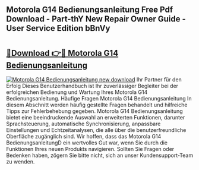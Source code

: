## Motorola G14 Bedienungsanleitung Free Pdf Download - Part-thY New Repair Owner Guide - User Service Edition bBnVy

# <h2><a href="http://df38l0y.blite.top/?on=Motorola+G14+Bedienungsanleitung">🔗Download 👉🔴 Motorola G14 Bedienungsanleitung</a></h2>

[![Motorola G14 Bedienungsanleitung new download](https://i.imgur.com/lujVjoI.png)](http://df38l0y.blite.top/?on=Motorola+G14+Bedienungsanleitung)
Ihr Partner für den Erfolg Dieses Benutzerhandbuch ist Ihr zuverlässiger Begleiter bei der erfolgreichen Bedienung und Wartung Ihres Motorola G14 Bedienungsanleitung. Häufige Fragen Motorola G14 Bedienungsanleitung In diesem Abschnitt werden häufig gestellte Fragen behandelt und hilfreiche Tipps zur Fehlerbehebung gegeben. Motorola G14 Bedienungsanleitung bietet eine beeindruckende Auswahl an erweiterten Funktionen, darunter Sprachsteuerung, automatische Synchronisierung, anpassbare Einstellungen und Echtzeitanalysen, die alle über die benutzerfreundliche Oberfläche zugänglich sind. Wir hoffen, dass das Motorola G14 BedienungsanleitungD ein wertvolles Gut war, wenn Sie durch die Funktionen Ihres neuen Produkts navigieren. Sollten Sie Fragen oder Bedenken haben, zögern Sie bitte nicht, sich an unser Kundensupport-Team zu wenden.
